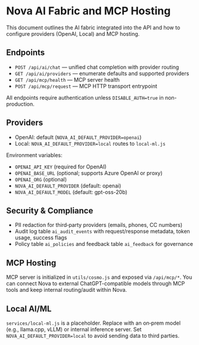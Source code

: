 # Nova AI Fabric and MCP Hosting

This document outlines the AI fabric integrated into the API and how to configure providers (OpenAI, Local) and MCP hosting.

## Endpoints
- `POST /api/ai/chat` — unified chat completion with provider routing
- `GET /api/ai/providers` — enumerate defaults and supported providers
- `GET /api/mcp/health` — MCP server health
- `POST /api/mcp/request` — MCP HTTP transport entrypoint

All endpoints require authentication unless `DISABLE_AUTH=true` in non-production.

## Providers
- OpenAI: default (`NOVA_AI_DEFAULT_PROVIDER=openai`)
- Local: `NOVA_AI_DEFAULT_PROVIDER=local` routes to `local-ml.js`

Environment variables:
- `OPENAI_API_KEY` (required for OpenAI)
- `OPENAI_BASE_URL` (optional; supports Azure OpenAI or proxy)
- `OPENAI_ORG` (optional)
- `NOVA_AI_DEFAULT_PROVIDER` (default: openai)
- `NOVA_AI_DEFAULT_MODEL` (default: gpt-oss-20b)

## Security & Compliance
- PII redaction for third‑party providers (emails, phones, CC numbers)
- Audit log table `ai_audit_events` with request/response metadata, token usage, success flags
- Policy table `ai_policies` and feedback table `ai_feedback` for governance

## MCP Hosting
MCP server is initialized in `utils/cosmo.js` and exposed via `/api/mcp/*`. You can connect Nova to external ChatGPT-compatible models through MCP tools and keep internal routing/audit within Nova.

## Local AI/ML
`services/local-ml.js` is a placeholder. Replace with an on‑prem model (e.g., llama.cpp, vLLM) or internal inference server. Set `NOVA_AI_DEFAULT_PROVIDER=local` to avoid sending data to third parties.
